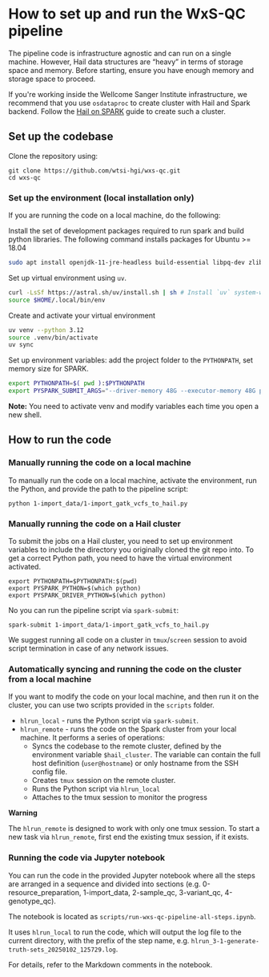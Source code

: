 # How to set up and run the WxS-QC pipeline

The pipeline code is infrastructure agnostic and can run on a single machine.
However, Hail data structures are “heavy” in terms of storage space and memory.
Before starting, ensure you have enough memory and storage space to proceed.

If you're working inside the Wellcome Sanger Institute infrastructure,
we recommend that you use `osdataproc` to create cluster with Hail and Spark backend.
Follow the [Hail on SPARK](https://hgi-projects.pages.internal.sanger.ac.uk/documentation/docs/tutorials/hail-on-spark/)
guide to create such a cluster.


## Set up the codebase

Clone the repository using:
```shell
git clone https://github.com/wtsi-hgi/wxs-qc.git
cd wxs-qc
```

### Set up the environment (local installation only)

If you are running the code on a local machine,
do the following:

Install the set of development packages required to run spark and build python libraries.
The following command installs packages for Ubuntu >= 18.04

```bash
sudo apt install openjdk-11-jre-headless build-essential libpq-dev zlib1g-dev libbz2-dev liblzma-dev
```

Set up virtual environment using `uv`.

```bash
curl -LsSf https://astral.sh/uv/install.sh | sh # Install `uv` system-wide
source $HOME/.local/bin/env
```

Create and activate your virtual environment
```bash
uv venv --python 3.12
source .venv/bin/activate
uv sync
```

Set up environment variables:
add the project folder to the `PYTHONPATH`,
set memory size for SPARK.

```bash
export PYTHONPATH=$( pwd ):$PYTHONPATH
export PYSPARK_SUBMIT_ARGS="--driver-memory 48G --executor-memory 48G pyspark-shell"
```

**Note:** You need to activate venv and modify variables each time you open a new shell.

## How to run the code

### Manually running the code on a local machine

To manually run the code on a local machine,
activate the environment, run the Python, and provide the path to the pipeline script:

```shell
python 1-import_data/1-import_gatk_vcfs_to_hail.py
```

### Manually running the code on a Hail cluster

To submit the jobs on a Hail cluster, you need to set up environment variables
to include the directory you originally cloned the git repo into.
To get a correct Python path, you need to have the virtual environment activated.

```shell
export PYTHONPATH=$PYTHONPATH:$(pwd)
export PYSPARK_PYTHON=$(which python)
export PYSPARK_DRIVER_PYTHON=$(which python)
```

No you can run the pipeline script via `spark-submit`:

```shell
spark-submit 1-import_data/1-import_gatk_vcfs_to_hail.py
```

We suggest running all code on a cluster in `tmux`/`screen` session to avoid
script termination in case of any network issues.


### Automatically syncing and running the code on the cluster from a local machine

If you want to modify the code on your local machine,
and then run it on the cluster, you can use two scripts provided
in the `scripts` folder.

* `hlrun_local` - runs the Python script via `spark-submit`.
* `hlrun_remote` - runs the code on the Spark cluster from your local machine.
  It performs a series of operations:
  * Syncs the codebase to the remote cluster, defined by the environment variable `$hail_cluster`.
    The variable can contain the full host definition (`user@hostname`) or only hostname from the SSH config file.
  * Creates `tmux` session on the remote cluster.
  * Runs the Python script via `hlrun_local`
  * Attaches to the tmux session to monitor the progress

**Warning**

The `hlrun_remote` is designed to work with only one tmux session.
To start a new task via `hlrun_remote`, first end the existing tmux session, if it exists.


### Running the code via Jupyter notebook

You can run the code in the provided Jupyter notebook
where all the steps are arranged in a sequence and divided into sections
(e.g. 0-resource_preparation, 1-import_data, 2-sample_qc, 3-variant_qc, 4-genotype_qc).

The notebook is located as `scripts/run-wxs-qc-pipeline-all-steps.ipynb`.

It uses `hlrun_local` to run the code, which will output the log file to the current directory,
with the prefix of the step name, e.g. `hlrun_3-1-generate-truth-sets_20250102_125729.log`.

For details, refer to the Markdown comments in the notebook.

